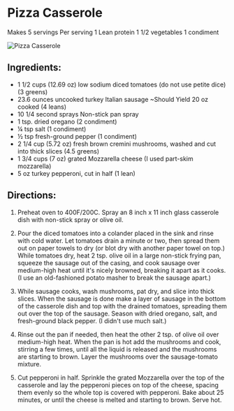 # Pizza Casserole

Makes 5 servings
Per serving
1 Lean protein
1 1/2 vegetables
1 condiment

![Pizza Casserole](./Pizza%20Casserole.png)

## Ingredients:

* 1 1/2 cups (12.69 oz) low sodium diced tomatoes (do not use petite dice) (3 greens)
* 23.6 ounces uncooked turkey Italian sausage ~Should Yield 20 oz cooked (4 leans)
* 10 1/4 second sprays Non-stick pan spray
* 1 tsp. dried oregano (2 condiment)
* ¼ tsp salt (1 condiment)
* ½ tsp fresh-ground pepper (1 condiment)
* 2 1/4 cup (5.72 oz) fresh brown cremini mushrooms, washed and cut into thick slices (4.5 greens)
* 1 3/4 cups (7 oz) grated Mozzarella cheese (I used part-skim mozzarella)
* 5 oz turkey pepperoni, cut in half (1 lean)

## Directions:

1. Preheat oven to 400F/200C. Spray an 8 inch x 11 inch glass casserole dish with non-stick spray or olive oil.

1. Pour the diced tomatoes into a colander placed in the sink and rinse with cold water. Let tomatoes drain a minute or two, then spread them out on paper towels to dry (or blot dry with another paper towel on top.) While tomatoes dry, heat 2 tsp. olive oil in a large non-stick frying pan, squeeze the sausage out of the casing, and cook sausage over medium-high heat until it's nicely browned, breaking it apart as it cooks. (I use an old-fashioned potato masher to break the sausage apart.)

1. While sausage cooks, wash mushrooms, pat dry, and slice into thick slices. When the sausage is done make a layer of sausage in the bottom of the casserole dish and top with the drained tomatoes, spreading them out over the top of the sausage. Season with dried oregano, salt, and fresh-ground black pepper. (I didn't use much salt.)

1. Rinse out the pan if needed, then heat the other 2 tsp. of olive oil over medium-high heat. When the pan is hot add the mushrooms and cook, stirring a few times, until all the liquid is released and the mushrooms are starting to brown. Layer the mushrooms over the sausage-tomato mixture.

1. Cut pepperoni in half. Sprinkle the grated Mozzarella over the top of the casserole and lay the pepperoni pieces on top of the cheese, spacing them evenly so the whole top is covered with pepperoni. Bake about 25 minutes, or until the cheese is melted and starting to brown. Serve hot.

